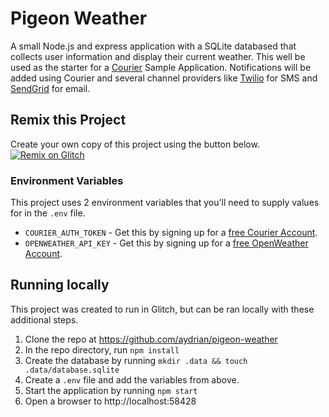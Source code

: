 # Pigeon Weather

A small Node.js and express application with a SQLite databased that collects
user information and display their current weather. This well be used as the
starter for a [Courier](https://trycourier.com) Sample Application. Notifications
will be added using Courier and several channel providers like [Twilio](https://www.twilio.com/)
for SMS and [SendGrid](https://sendgrid.com/) for email.

## Remix this Project

Create your own copy of this project using the button below.
[![Remix on Glitch](https://cdn.glitch.com/2703baf2-b643-4da7-ab91-7ee2a2d00b5b%2Fremix-button.svg)](https://glitch.com/edit/#!/remix/pigeon-weather)

### Environment Variables

This project uses 2 environment variables that you'll need to supply values for in the `.env` file.

- `COURIER_AUTH_TOKEN` - Get this by signing up for a [free Courier Account](https://www.trycourier.app/register).
- `OPENWEATHER_API_KEY` - Get this by signing up for a [free OpenWeather Account](https://home.openweathermap.org/users/sign_up).

## Running locally

This project was created to run in Glitch, but can be ran locally with these additional steps.

1. Clone the repo at https://github.com/aydrian/pigeon-weather
1. In the repo directory, run `npm install`
1. Create the database by running `mkdir .data && touch .data/database.sqlite`
1. Create a `.env` file and add the variables from above.
1. Start the application by running `npm start`
1. Open a browser to http://localhost:58428
